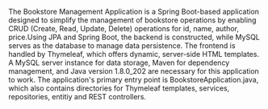 The Bookstore Management Application is a Spring Boot-based application designed to simplify the management of bookstore operations by 
enabling CRUD (Create, Read, Update, Delete) operations for id, name, author, price.Using JPA and Spring Boot, the backend is constructed, 
while MySQL serves as the database to manage data persistence. The frontend is handled by Thymeleaf, which offers dynamic, server-side HTML templates.
A MySQL server instance for data storage, Maven for dependency management, and Java version 1.8.0_202 are necessary for this application to work. 
The application's primary entry point is BookstoreApplication.java, which also contains directories for Thymeleaf templates, services, repositories, 
entitiy and REST controllers.
